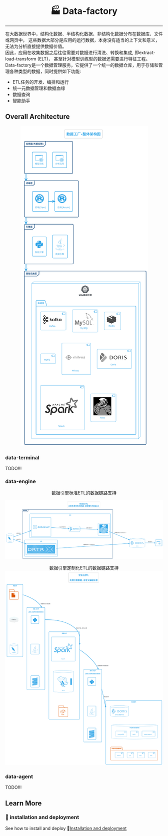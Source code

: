 
<div align="center">

#  🏭 Data-factory

</div>

---

在大数据世界中，结构化数据、半结构化数据、非结构化数据分布在数据库、文件或网页中， 这些数据大部分是应用的运行数据，本身没有适当的上下文和意义，无法为分析直接提供数据价值。
<br />
因此，应用在收集数据之后往往需要对数据进行清洗、转换和集成, 即extract-load-transform (ELT)， 甚至针对模型训练型的数据还需要进行特征工程。
<br />
Data-factory是一个数据管理服务，它提供了一个统一的数据仓库，用于存储和管理各种类型的数据，同时提供如下功能:
- ETL任务的开发、编排和运行
- 统一元数据管理和数据血缘
- 数据查询
- 智能助手

## Overall Architecture

<div align="center">

![data-factory](./documents/diagrams/out/src/data-factory/data-factory.png)

</div>

### data-terminal

TODO!!!

### data-engine

<div align="center">

数据引擎标准ETL的数据链路支持

![data-engine-standard](./documents/diagrams/out/src/data-engine-standard/data-engine-standard.png)

数据引擎定制化ETL的数据链路支持
![data-engine-custom](./documents/diagrams/out/src/data-engine-custom/data-engine-custom.png)

</div>

### data-agent

TODO!!!

## Learn More

### 📮 installation and deployment

See how to install and deploy 🔗[Installation and deployment](./documents/installation-and-deployment/) 





